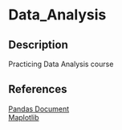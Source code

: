 # Data_Analysis
## Description
Practicing Data Analysis course
## References
[Pandas Document](https://pandas.pydata.org/pandas-docs/stable/index.html)  
[Maplotlib](https://matplotlib.org/)
